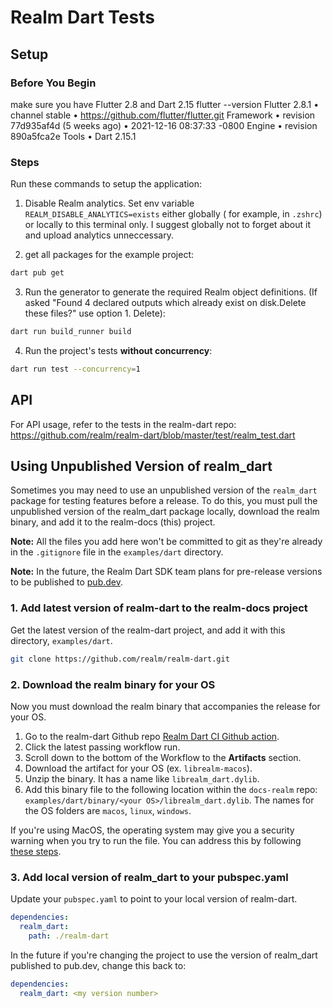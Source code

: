# Realm Dart Tests

## Setup

### Before You Begin

make sure you have Flutter 2.8 and Dart 2.15 flutter --version Flutter 2.8.1 • channel stable • https://github.com/flutter/flutter.git Framework • revision 77d935af4d (5 weeks ago) • 2021-12-16 08:37:33 -0800 Engine • revision 890a5fca2e Tools • Dart 2.15.1

### Steps

Run these commands to setup the application:

1. Disable Realm analytics. Set env variable `REALM_DISABLE_ANALYTICS=exists` either globally ( for example, in `.zshrc`) or locally to this terminal only. I suggest globally not to forget about it and upload analytics unneccessary.

2. get all packages for the example project:

```sh
dart pub get
```

3. Run the generator to generate the required Realm object definitions. (If asked "Found 4 declared outputs which already exist on disk.Delete these files?" use option 1. Delete):

```sh
dart run build_runner build
```

4. Run the project's tests **without concurrency**:

```sh
dart run test --concurrency=1
```

## API

For API usage, refer to the tests in the realm-dart repo: https://github.com/realm/realm-dart/blob/master/test/realm_test.dart

## Using Unpublished Version of realm_dart

Sometimes you may need to use an unpublished version of the `realm_dart` package
for testing features before a release. To do this, you must pull the unpublished version of the
realm_dart package locally, download the realm binary, and add it to the
realm-docs (this) project.

**Note:** All the files you add here won't be committed to git as they're already
in the `.gitignore` file in the `examples/dart` directory.

**Note:** In the future, the Realm Dart SDK team plans for pre-release versions
to be published to [pub.dev](https://pub.dev).

### 1. Add latest version of realm-dart to the realm-docs project

Get the latest version of the realm-dart project, and add it with this directory,
`examples/dart`.

```sh
git clone https://github.com/realm/realm-dart.git
```

### 2. Download the realm binary for your OS

Now you must download the realm binary that accompanies the release for your OS.

1. Go to the realm-dart Github repo [Realm Dart CI Github action](https://github.com/realm/realm-dart/actions/workflows/ci.yml).
1. Click the latest passing workflow run.
1. Scroll down to the bottom of the Workflow to the **Artifacts** section.
1. Download the artifact for your OS (ex. `librealm-macos`).
1. Unzip the binary. It has a name like `librealm_dart.dylib`.
1. Add this binary file to the following location within the `docs-realm` repo:
   `examples/dart/binary/<your OS>/librealm_dart.dylib`.
   The names for the OS folders are `macos`, `linux`, `windows`.

If you're using MacOS, the operating system may give you a security warning when you try
to run the file. You can address this by following [these steps](https://thewiredshopper.com/apple-cannot-check-for-malicious-software-error/).

### 3. Add local version of realm_dart to your pubspec.yaml

Update your `pubspec.yaml` to point to your local version of realm-dart.

```yaml
dependencies:
  realm_dart:
    path: ./realm-dart
```

In the future if you're changing the project to use the version of realm_dart
published to pub.dev, change this back to:

```yaml
dependencies:
  realm_dart: <my version number>
```
